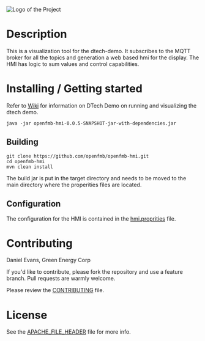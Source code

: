 ![Logo of the Project](https://github.com/openfmb/dtech-demo-2016/blob/master/img/openfmb-tm-black_reduced_100.png)

# Description

This is a visualization tool for the dtech-demo.  It subscribes to the MQTT broker for all the topics and generation a web based hmi for the display.  The HMI has logic to sum values and control capabilities. 

# Installing / Getting started

Refer to [Wiki](https://github.com/openfmb/dtech-demo-2016/wiki/Running-the-Simulation) for information on DTech Demo on running and visualizing the dtech demo. 

```shell
java -jar openfmb-hmi-0.0.5-SNAPSHOT-jar-with-dependencies.jar
```

## Building

```shell
git clone https://github.com/openfmb/openfmb-hmi.git
cd openfmb-hmi
mvn clean install
```
The build jar is put in the target directory and needs to be moved to the main directory where the properities files are located. 


## Configuration

The configuration for the HMI is contained in the [hmi.proprities](https://github.com/openfmb/openfmb-hmi/blob/master/hmi.properties) file.  


# Contributing

Daniel Evans, Green Energy Corp

If you'd like to contribute, please fork the repository and use a feature
branch. Pull requests are warmly welcome.

Please review the [CONTRIBUTING](https://github.com/openfmb/openfmb-hmi/blob/master/CONTRIBUTING.md) file. 

# License

See the [APACHE_FILE_HEADER](https://github.com/openfmb/openfmb-hmi/blob/master/APACHE_FILE_HEADER) file for more info.
